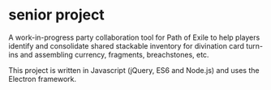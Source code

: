 # senior project
A work-in-progress party collaboration tool for Path of Exile to help players identify and consolidate shared stackable inventory for divination card turn-ins and assembling currency, fragments, breachstones, etc.

This project is written in Javascript (jQuery, ES6 and Node.js) and uses the Electron framework.
